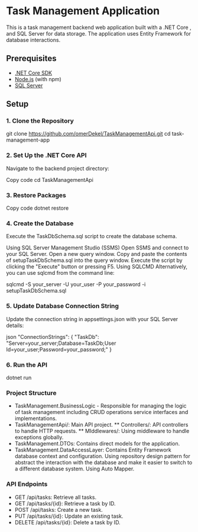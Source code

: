 # Task Management Application

This is a task management backend web application built with a .NET Core , and SQL Server for data storage. The application uses Entity Framework for database interactions.

## Prerequisites

- [.NET Core SDK](https://dotnet.microsoft.com/download)
- [Node.js](https://nodejs.org/) (with npm)
- [SQL Server](https://www.microsoft.com/en-us/sql-server/sql-server-downloads)

## Setup

### 1. Clone the Repository

git clone https://github.com/omerDekel/TaskManagementApi.git
cd task-management-app
### 2. Set Up the .NET Core API
Navigate to the backend project directory:


Copy code
cd TaskManagementApi
### 3. Restore Packages
Copy code
dotnet restore
### 4. Create the Database
Execute the TaskDbSchema.sql script to create the database schema.

Using SQL Server Management Studio (SSMS)
Open SSMS and connect to your SQL Server.
Open a new query window.
Copy and paste the contents of setupTaskDbSchema.sql into the query window.
Execute the script by clicking the "Execute" button or pressing F5.
Using SQLCMD
Alternatively, you can use sqlcmd from the command line:

sqlcmd -S your_server -U your_user -P your_password -i setupTaskDbSchema.sql
### 5. Update Database Connection String
Update the connection string in appsettings.json with your SQL Server details:

json
"ConnectionStrings": {
    "TaskDb": "Server=your_server;Database=TaskDb;User Id=your_user;Password=your_password;"
}
### 6. Run the API

dotnet run

### Project Structure
* TaskManagement.BusinessLogic - Responsible for managing the logic of task management including CRUD operations service interfaces and implementations.
* TaskManagementApi/: Main API project.
  ** Controllers/: API controllers to handle HTTP requests.
  ** MIddlewares/: Using middleware to handle exceptions globally.
* TaskManagement.DTOs: Contains direct models for the application.
* TaskManagement.DataAccessLayer: Contains  Entity Framework database context and configuration.
  Using repository design pattern for abstract the interaction with the database and make it easier to switch to a different database system.
  Using Auto Mapper.

### API Endpoints
* GET /api/tasks: Retrieve all tasks.
* GET /api/tasks/{id}: Retrieve a task by ID.
* POST /api/tasks: Create a new task.
* PUT /api/tasks/{id}: Update an existing task.
* DELETE /api/tasks/{id}: Delete a task by ID.